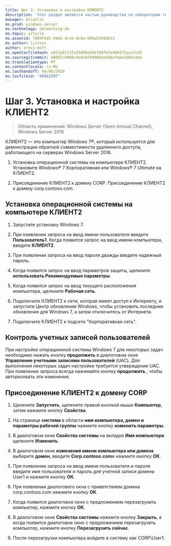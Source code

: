 ```yaml
---
title: Шаг 3. Установка и настройка КЛИЕНТ2
description: 'Этот раздел является частью руководства по лаборатории тестирования: демонстрация многосайтового развертывания DirectAccess для Windows Server 2016'
manager: brianlic
ms.prod: windows-server
ms.technology: networking-da
ms.topic: article
ms.assetid: f009fdd1-94e6-4ccb-8c6e-609a5394db53
ms.author: lizross
author: eross-msft
ms.openlocfilehash: c651a9173fa15856e62bf09767ed90375acefcd5
ms.sourcegitcommit: b00d7c8968c4adc8f699dbee694afe6ed36bc9de
ms.translationtype: MT
ms.contentlocale: ru-RU
ms.lasthandoff: 04/08/2020
ms.locfileid: "80861597"
---
```

# <a name="step-3-install-and-configure-client2"></a>Шаг 3. Установка и настройка КЛИЕНТ2

>Область применения: Windows Server (Semi-Annual Channel), Windows Server 2016

КЛИЕНТ2 — это компьютер Windows 7&reg;, который используется для демонстрации обратной совместимости удаленного доступа, работающего на серверах Windows Server 2016.  
  
1. Установка операционной системы на компьютере КЛИЕНТ2. Установите Windows&reg; 7 Корпоративная или Windows&reg; 7 Ultimate на КЛИЕНТ2.  
  
2. Присоединение КЛИЕНТ2 к домену CORP. Присоединение КЛИЕНТ2 к домену corp.contoso.com.  
  
## <a name="to-install-the-operating-system-on-client2"></a>Установка операционной системы на компьютере КЛИЕНТ2  
  
1.  Запустите установку Windows 7.  
  
2.  При появлении запроса на ввод имени пользователя введите **Пользователь1**. Когда появится запрос на ввод имени компьютера, введите **КЛИЕНТ2**.  
  
3.  При появлении запроса на ввод пароля дважды введите надежный пароль.  
  
4.  Когда появится запрос на ввод параметров защиты, щелкните **использовать Рекомендуемые параметры**.  
  
5.  Когда появится запрос на ввод текущего расположения компьютера, щелкните **Рабочая сеть**.  
  
6.  Подключите КЛИЕНТ2 к сети, которая имеет доступ к Интернету, и запустите Центр обновления Windows, чтобы установить последние обновления для Windows 7, а затем отключитесь от Интернета.  
  
7.  Подключите КЛИЕНТ2 к подсети "Корпоративная сеть".  
  
## <a name="user-account-control"></a>Контроль учетных записей пользователей  
При настройке операционной системы Windows 7 для некоторых задач необходимо нажать кнопку **продолжить** в диалоговом окне **Управление учетными записями пользователей** (UAC). Для выполнения некоторых задач настройки требуется утверждение UAC. При появлении запроса всегда нажимайте кнопку **продолжить** , чтобы авторизовать эти изменения.  
  
## <a name="to-join-client2-to-the-corp-domain"></a>Присоединение КЛИЕНТ2 к домену CORP  
  
1.  Щелкните **Запустить**, щелкните правой кнопкой мыши **Компьютер**, затем нажмите кнопку **Свойства**.  
  
2.  На странице **система** в области **имя компьютера, домен и параметры рабочей группы** нажмите кнопку **изменить параметры**.  
  
3.  В диалоговом окне **Свойства системы** на вкладке  **Имя компьютера** щелкните **Изменить**.  
  
4.  В диалоговом окне **изменения имени компьютера или домена** выберите **домен**, введите **Corp.contoso.com**и нажмите кнопку **ОК**.  
  
5.  При появлении запроса на ввод имени пользователя и пароля введите имя пользователя и пароль для учетной записи домена User1 и нажмите кнопку **ОК**.  
  
6.  При появлении диалогового окна с приветствием домена corp.contoso.com нажмите кнопку **ОК**.  
  
7.  Когда появится диалоговое окно с предложением перезагрузить компьютер, нажмите кнопку **ОК**.  
  
8.  В диалоговом окне **Свойства системы** нажмите кнопку **Закрыть**, а когда появится диалоговое окно с предложением перезагрузить компьютер, нажмите кнопку **Перезагрузить сейчас**.  
  
9. После перезагрузки компьютера войдите в систему как CORP\User1.
